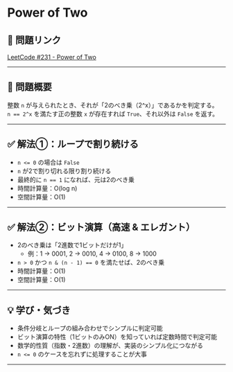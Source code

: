 # Power of Two

## 🔗 問題リンク
[LeetCode #231 - Power of Two](https://leetcode.com/problems/power-of-two/)

---

## 📘 問題概要

整数 `n` が与えられたとき、それが「2のべき乗（2^x）」であるかを判定する。  
`n == 2^x` を満たす正の整数 `x` が存在すれば `True`、それ以外は `False` を返す。

---

## ✅ 解法①：ループで割り続ける

- `n <= 0` の場合は `False`
- `n` が2で割り切れる限り割り続ける
- 最終的に `n == 1` になれば、元は2のべき乗
- 時間計算量：O(log n)
- 空間計算量：O(1)

---

## ✅ 解法②：ビット演算（高速 & エレガント）

- 2のべき乗は「2進数で1ビットだけが1」
  - 例：1 → 0001, 2 → 0010, 4 → 0100, 8 → 1000
- `n > 0` かつ `n & (n - 1) == 0` を満たせば、2のべき乗
- 時間計算量：O(1)
- 空間計算量：O(1)

---

## 💡 学び・気づき

- 条件分岐とループの組み合わせでシンプルに判定可能
- ビット演算の特性（1ビットのみON）を知っていれば定数時間で判定可能
- 数学的性質（指数・2進数）の理解が、実装のシンプル化につながる
- `n <= 0` のケースを忘れずに処理することが大事

---
